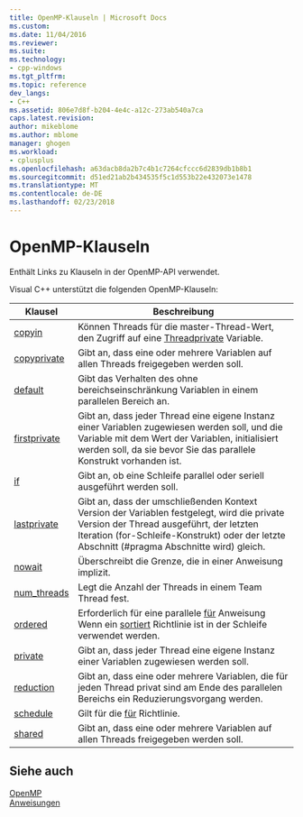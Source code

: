 ```yaml
---
title: OpenMP-Klauseln | Microsoft Docs
ms.custom: 
ms.date: 11/04/2016
ms.reviewer: 
ms.suite: 
ms.technology:
- cpp-windows
ms.tgt_pltfrm: 
ms.topic: reference
dev_langs:
- C++
ms.assetid: 806e7d8f-b204-4e4c-a12c-273ab540a7ca
caps.latest.revision: 
author: mikeblome
ms.author: mblome
manager: ghogen
ms.workload:
- cplusplus
ms.openlocfilehash: a63dacb8da2b7c4b1c7264cfccc6d2839db1b8b1
ms.sourcegitcommit: d51ed21ab2b434535f5c1d553b22e432073e1478
ms.translationtype: MT
ms.contentlocale: de-DE
ms.lasthandoff: 02/23/2018
---
```

# <a name="openmp-clauses"></a>OpenMP-Klauseln
Enthält Links zu Klauseln in der OpenMP-API verwendet.  
  
 Visual C++ unterstützt die folgenden OpenMP-Klauseln:  
  
|Klausel|Beschreibung|  
|------------|-----------------|  
|[copyin](../../../parallel/openmp/reference/copyin.md)|Können Threads für die master-Thread-Wert, den Zugriff auf eine [Threadprivate](../../../parallel/openmp/reference/threadprivate.md) Variable.|  
|[copyprivate](../../../parallel/openmp/reference/copyprivate.md)|Gibt an, dass eine oder mehrere Variablen auf allen Threads freigegeben werden soll.|  
|[default](../../../parallel/openmp/reference/default-openmp.md)|Gibt das Verhalten des ohne bereichseinschränkung Variablen in einem parallelen Bereich an.|  
|[firstprivate](../../../parallel/openmp/reference/firstprivate.md)|Gibt an, dass jeder Thread eine eigene Instanz einer Variablen zugewiesen werden soll, und die Variable mit dem Wert der Variablen, initialisiert werden soll, da sie bevor Sie das parallele Konstrukt vorhanden ist.|  
|[if](../../../parallel/openmp/reference/if-openmp.md)|Gibt an, ob eine Schleife parallel oder seriell ausgeführt werden soll.|  
|[lastprivate](../../../parallel/openmp/reference/lastprivate.md)|Gibt an, dass der umschließenden Kontext Version der Variablen festgelegt, wird die private Version der Thread ausgeführt, der letzten Iteration (for-Schleife-Konstrukt) oder der letzte Abschnitt (#pragma Abschnitte wird) gleich.|  
|[nowait](../../../parallel/openmp/reference/nowait.md)|Überschreibt die Grenze, die in einer Anweisung implizit.|  
|[num_threads](../../../parallel/openmp/reference/num-threads.md)|Legt die Anzahl der Threads in einem Team Thread fest.|  
|[ordered](../../../parallel/openmp/reference/ordered-openmp-clauses.md)|Erforderlich für eine parallele [für](../../../parallel/openmp/reference/for-openmp.md) Anweisung Wenn ein [sortiert](../../../parallel/openmp/reference/ordered-openmp-directives.md) Richtlinie ist in der Schleife verwendet werden.|  
|[private](../../../parallel/openmp/reference/private-openmp.md)|Gibt an, dass jeder Thread eine eigene Instanz einer Variablen zugewiesen werden soll.|  
|[reduction](../../../parallel/openmp/reference/reduction.md)|Gibt an, dass eine oder mehrere Variablen, die für jeden Thread privat sind am Ende des parallelen Bereichs ein Reduzierungsvorgang werden.|  
|[schedule](../../../parallel/openmp/reference/schedule.md)|Gilt für die [für](../../../parallel/openmp/reference/for-openmp.md) Richtlinie.|  
|[shared](../../../parallel/openmp/reference/shared-openmp.md)|Gibt an, dass eine oder mehrere Variablen auf allen Threads freigegeben werden soll.|  
  
## <a name="see-also"></a>Siehe auch  
 [OpenMP](../../../parallel/openmp/openmp-in-visual-cpp.md)   
 [Anweisungen](../../../parallel/openmp/reference/openmp-directives.md)